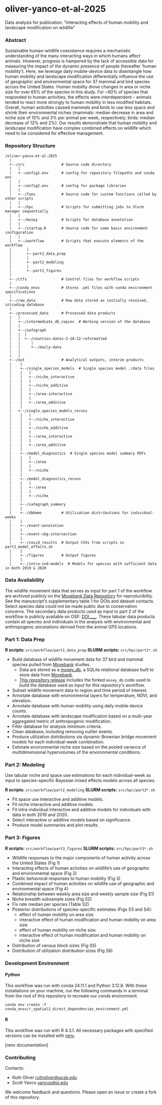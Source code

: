 # oliver-yanco-et-al-2025

Data analysis for publication: "Interacting effects of human mobility and landscape modification on wildlife"

### Abstract

Sustainable human-wildlife coexistence requires a mechanistic understanding of the many interacting ways in which humans affect animals. However, progress is hampered by the lack of accessible data for measuring the impact of the dynamic presence of people (hereafter ‘human mobility’). Here, we leverage daily mobile-device data to disentangle how human mobility and landscape modification differentially influence the use of geographic and environmental space for 37 mammal and bird species across the United States. Human mobility drove changes in area or niche size for over 65% of the species in this study. For ~60% of species that responded to human activities, the effects were interdependent – animals tended to react more strongly to human mobility in less modified habitats. Overall, human activities caused mammals and birds to use less space and shrink their environmental niches (mammals: median decrease in area and niche size of 10% and 3% per animal per week, respectively; birds: median decrease of 12% and 2%). Our results demonstrate that human mobility and landscape modification have complex combined effects on wildlife which need to be considered for effective management.

### Repository Structure

```
/oliver-yanco-et-al-2025 
  |  
  +--/src                 # Source code directory
  |   |
  |   +--config1.env      # config for repository filepaths and conda env
  |   |
  |   +--config2.env      # config for package libraries
  |   |
  |   +--/funs            # Source code for custom functions called by other scripts
  |   |   
  |   +--/hpc             # Scripts for submitting jobs to Slurm manager sequentially
  |   |
  |   +--/mosey           # Scripts for database annotation
  |   |
  |   +--/startup.R       # Source code for some basic environment configuration
  |   | 
  |   +--/workflow        # Scripts that execute elements of the workflow
  |       |
  |       +--part1_data_prep
  |       |
  |       +--part2_modeling
  |       |
  |       +--part3_figures
  |    
  +--/ctfs                # Control files for workflow scripts
  | 
  +--/conda_envs          # Stores .yml files with conda environment specifications
  |  
  +--/raw_data            # Raw data stored as initially received, inlcuding database
  |  
  +--/processed_data      # Processed data products
  |   |
  |   +--/intermediate_db_copies  # Working version of the database
  |   |   
  |   +--/safegraph
  |   |  |
  |   |  +--/counties-dates-2-10-22-reformatted
  |   |     |
  |   |     +--/daily-data
  |   |  
  |   |
  +--/out                 # Analytical outputs, interim products
  |    |
  |    +--/single_species_models  # Single species model .rdata files
  |    |   |
  |    |   +--/niche_interactive
  |    |   |
  |    |   +--/niche_additive
  |    |   |
  |    |   +--/area-interactive
  |    |   |
  |    |   +--/area_additive
  |    |
  |   +--/single_species_models_reruns
  |    |   |
  |    |   +--/niche_interactive
  |    |   |
  |    |   +--/niche_additive
  |    |   |
  |    |   +--/area_interactive
  |    |   |
  |    |   +--/area_additive
  |    |
  |    +--/model_diagnostics  # Single species model summary PDFs
  |    |   |
  |    |   +--/area
  |    |   |
  |    |   +--/niche
  |    |
  |    +--/model_diagnostics_reruns
  |    |   |
  |    |   +--/area
  |    |   |
  |    |   +--/niche
  |    |
  |    +--/safegraph_summary
  |    |
  |    +--/dbbmms         # Utilization distributions for individual-weeks
  |    |
  |    +--/event-annotation
  |    |
  |    +--/event-cbg-intersection
  |    |
  |    +--/covid_results  # Output CSVs from scripts in part3_model_effects.sh
  |    |
  |    +--/figures        # Output figures
  |    |
  |    +--/intra-ind-models  # Models for species with sufficient data in both 2019 & 2020

```

### Data Availability

The wildlife movement data that serves as input for part 1 of the workflow are archived publicly on the [Movebank Data Repository](https://www.movebank.org/cms/movebank-content/data-repository) for reproducibility. See the manuscript's supplementary table 1 for DOIs and dataset contacts. Select species data could not be made public due to conservation concerns. The secondary data products used as input to part 2 of the workflow is publicly available on OSF: [DOI ___](). These tabular data products contain all species and individuals in the analysis with environmental and anthropogenic annotations derived from the animal GPS locations.

### Part 1: Data Prep

**R scripts:** `src/workflow/part1_data_prep`
**SLURM scripts:** `src/hpc/part1*.sh`

- Build database of wildlife movement data for 37 bird and mammal species pulled from [Movebank]((https://www.movebank.org/cms/movebank-main)) studies.
  - Data are stored as a [mosey_db](https://github.com/benscarlson/mosey_db), a SQLite relational database built to store data from [Movebank](www.movebank.org).
  - [This repository release](https://github.com/julietcohen/mosey_db/releases/tag/v1.0.0) includes the forked `mosey_db` code used to build the database used as input for this repository's workflow.
- Subset wildlife movement data to region and time period of interest.
- Annotate database with environmental layers for temperature, NDVI, and elevation.
- Annotate database with human mobility using daily mobile device counts.
- Annotate database with landscape modification based on a multi-year aggregated metric of anthropogenic modification. 
- Filter database for analysis minimum criteria.
- Clean database, including removing outlier events.
- Produce utilization distributions via dynamic Brownian bridge movement models for each individual-week combination.
- Estimate environmental niche size based on the pooled variance of multidimensional hypervolumes of the environmental conditions.

### Part 2: Modeling

Use tabular niche and space use estimations for each individual-week as input to species-specific Bayesian mixed effects models across all species.

**R scripts:** `src/workflow/part2_modeling`
**SLURM scripts:** `src/hpc/part2*.sh`

- Fit space use interactive and additive models.
- Fit niche interactive and additive models.
- Fit intra-individual interactive and additive models for individuals with data in both 2019 and 2020.
- Select interactive or additive models based on significance.
- Produce model summaries and plot results.

### Part 3: Figures

**R scripts:** `src/workflow/part3_figures`
**SLURM scripts:** `src/hpc/part3*.sh`

- Wildlife responses to the major components of human activity across the United States (Fig 1)
- Interacting effects of human activities on wildlife’s use of geographic and environmental space (Fig 2)
- Plastic behavioral responses to human mobility (Fig 3)
- Combined impact of human activities on wildlife use of geographic and environmental space (Fig 4) 
- Relationship between weekly area size and weekly sample size (Fig S1)
- Niche breadth subsample sizes (Fig S2)
- Fix rate median per species (Table S2)
- Posterior distributions of species-specific estimates (Figs S3 and S4):
  - effect of human mobility on area size 
  - interactive effect of human modification and human mobility on area size
  - effect of human mobility on niche size 
  - interactive effect of human modification and human mobility on niche size
- Distribution of census block sizes (Fig S5)
- Distribution of utilization distribution sizes (Fig S6)

### Development Environment

#### Python

This workflow was run with conda 24.11.1 and Python 3.12.8. With these installations on your machine, run the following commands in a terminal from the root of this repository to recreate our conda environment.

```
conda env create -f conda_envs/r_spatial2_direct_dependencies_environment.yml
```

#### R

This workflow was run with R 4.3.1. All necessary packages with specified versions can be installed with   [renv](https://rstudio.github.io/renv/articles/renv.html).

[renv documentation]

### Contributing

Contacts:

- Ruth Oliver rutholiver@ucsb.edu
- Scott Yanco yancos@si.edu

We welcome feedback and questions. Please open an issue or create a fork of this repository.
